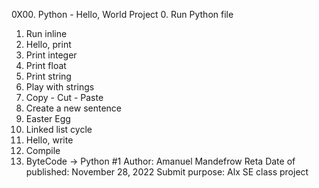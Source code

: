0X00. Python - Hello, World Project 
0. Run Python file
1. Run inline
2. Hello, print
3. Print integer
4. Print float
5. Print string
6. Play with strings
7. Copy - Cut - Paste
8. Create a new sentence
9. Easter Egg
10. Linked list cycle
11. Hello, write
12. Compile
13. ByteCode -> Python #1
Author: Amanuel Mandefrow Reta
Date of published: November 28, 2022
Submit purpose: Alx SE class project

